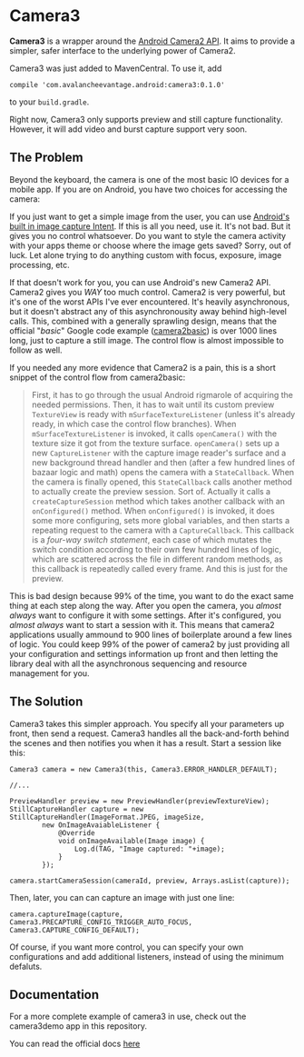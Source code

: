 # Camera3

**Camera3** is a wrapper around the [Android Camera2 API](https://developer.android.com/reference/android/hardware/camera2/package-summary.html). It aims to provide a simpler, safer interface to the underlying power of Camera2.

Camera3 was just added to MavenCentral. To use it, add
```
compile 'com.avalancheevantage.android:camera3:0.1.0'
```
to your `build.gradle`.

Right now, Camera3 only supports preview and still capture functionality. However, it will add video and burst capture support very soon.

## The Problem
Beyond the keyboard, the camera is one of the most basic IO devices for a mobile app. If you are on Android, you have two choices for accessing the camera:

 If you just want to get a simple image from the user, you can use [Android's built in image capture Intent](https://developer.android.com/training/camera/photobasics.html). If this is all you need, use it. It's not bad. But it gives you no control whatsoever. Do you want to style the camera activity with your apps theme or choose where the image gets saved? Sorry, out of luck. Let alone trying to do anything custom with focus, exposure, image processing, etc.

If that doesn't work for you, you can use Android's new Camera2 API. Camera2 gives you *WAY* too much control. Camera2 is very powerful, but it's one of the worst APIs  I've ever encountered. It's heavily asynchronous, but it doesn't abstract any of this asynchronousity away behind high-level calls. This, combined with a generally sprawling design, means that the official "*basic*" Google code example ([camera2basic](https://github.com/googlesamples/android-Camera2Basic/blob/master/Application/src/main/java/com/example/android/camera2basic/Camera2BasicFragment.java)) is over 1000 lines long, just to capture a still image. The control flow is almost impossible to follow as well.

If you needed any more evidence that Camera2 is a pain, this is a short snippet of the control flow from camera2basic:
> First, it has to go through the usual Android rigmarole of acquiring the needed permissions. Then, it has to wait until its custom preview `TextureView` is ready with `mSurfaceTextureListener` (unless it's already ready, in which case the control flow branches). When `mSurfaceTextureListener` is invoked, it calls `openCamera()` with the texture size it got from the texture surface. `openCamera()` sets up a new `CaptureListener` with the capture image reader's surface and a new background thread handler and then (after a few hundred lines of bazaar logic and math) opens the camera with a `StateCallback`. When the camera is finally opened, this `StateCallback` calls another method to actually create the preview session. Sort of. Actually it calls a `createCaptureSession` method which takes another callback with an `onConfigured()` method. When `onConfigured()` is invoked, it does some more configuring, sets more global variables, and then starts a repeating request to the camera with a `CaptureCallback`. This callback is a *four-way switch statement*, each case of which mutates the switch condition according to their own few hundred lines of logic, which are scattered across the file in different random methods, as this callback is repeatedly called every frame. And this is just for the preview.

This is bad design because 99% of the time, you want to do the exact same thing at each step along the way. After you open the camera, you *almost always* want to configure it with some settings. After it's configured, you *almost always* want to start a session with it. This means that camera2 applications usually ammound to 900 lines of boilerplate around a few lines of logic. You could keep 99% of the power of camera2 by just providing all your configuration and settings information up front and then letting the library deal with all the asynchronous sequencing and resource management for you.

## The Solution

Camera3 takes this simpler approach. You specify all your parameters up front, then send a request. Camera3 handles all the back-and-forth behind the scenes and then notifies you when it has a result. Start a session like this:

```
Camera3 camera = new Camera3(this, Camera3.ERROR_HANDLER_DEFAULT);

//...

PreviewHandler preview = new PreviewHandler(previewTextureView);
StillCaptureHandler capture = new StillCaptureHandler(ImageFormat.JPEG, imageSize,
        new OnImageAvaiableListener {
            @Override
            void onImageAvailable(Image image) {
                Log.d(TAG, "Image captured: "+image);
            }
        });
        
camera.startCameraSession(cameraId, preview, Arrays.asList(capture));
```

Then, later, you can can capture an image with just one line:

```
camera.captureImage(capture, Camera3.PRECAPTURE_CONFIG_TRIGGER_AUTO_FOCUS, Camera3.CAPTURE_CONFIG_DEFAULT);
```

Of course, if you want more control, you can specify your own configurations and add additional listeners, instead of using the minimum defaluts.

## Documentation 

For a more complete example of camera3 in use, check out the camera3demo app in this repository.

You can read the official docs [here](https://quinnfreedman.github.io/Camera3/)
